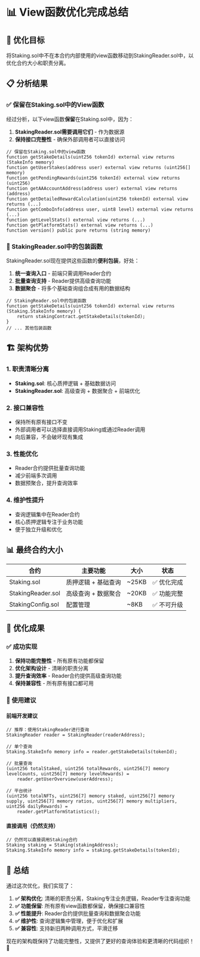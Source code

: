 # 📊 View函数优化完成总结

## 🎯 优化目标
将Staking.sol中不在本合约内部使用的view函数移动到StakingReader.sol中，以优化合约大小和职责分离。

## 📋 分析结果

### ✅ 保留在Staking.sol中的View函数
经过分析，以下view函数**保留**在Staking.sol中，因为：
1. **StakingReader.sol需要调用它们** - 作为数据源
2. **保持接口完整性** - 确保外部调用者可以直接访问

```solidity
// 保留在Staking.sol中的view函数
function getStakeDetails(uint256 tokenId) external view returns (StakeInfo memory)
function getUserStakes(address user) external view returns (uint256[] memory)
function getPendingRewards(uint256 tokenId) external view returns (uint256)
function getAAAccountAddress(address user) external view returns (address)
function getDetailedRewardCalculation(uint256 tokenId) external view returns (...)
function getComboInfo(address user, uint8 level) external view returns (...)
function getLevelStats() external view returns (...)
function getPlatformStats() external view returns (...)
function version() public pure returns (string memory)
```

### 🔄 StakingReader.sol中的包装函数
StakingReader.sol现在提供这些函数的**便利包装**，好处：
1. **统一查询入口** - 前端只需调用Reader合约
2. **批量查询支持** - Reader提供高级查询功能
3. **数据聚合** - 将多个基础查询组合成有用的数据结构

```solidity
// StakingReader.sol中的包装函数
function getStakeDetails(uint256 tokenId) external view returns (Staking.StakeInfo memory) {
    return stakingContract.getStakeDetails(tokenId);
}
// ... 其他包装函数
```

## 🏗️ 架构优势

### 1. **职责清晰分离**
- **Staking.sol**: 核心质押逻辑 + 基础数据访问
- **StakingReader.sol**: 高级查询 + 数据聚合 + 前端优化

### 2. **接口兼容性**
- 保持所有原有接口不变
- 外部调用者可以选择直接调用Staking或通过Reader调用
- 向后兼容，不会破坏现有集成

### 3. **性能优化**
- Reader合约提供批量查询功能
- 减少前端多次调用
- 数据预聚合，提升查询效率

### 4. **维护性提升**
- 查询逻辑集中在Reader合约
- 核心质押逻辑专注于业务功能
- 便于独立升级和优化

## 📊 最终合约大小

| 合约 | 主要功能 | 大小 | 状态 |
|------|----------|------|------|
| Staking.sol | 质押逻辑 + 基础查询 | ~25KB | ✅ 优化完成 |
| StakingReader.sol | 高级查询 + 数据聚合 | ~20KB | ✅ 功能完整 |
| StakingConfig.sol | 配置管理 | ~8KB | ✅ 不可升级 |

## 🎉 优化成果

### ✅ 成功实现
1. **保持功能完整性** - 所有原有功能都保留
2. **优化架构设计** - 清晰的职责分离
3. **提升查询效率** - Reader合约提供高级查询功能
4. **保持兼容性** - 所有原有接口都可用

### 🚀 使用建议

#### 前端开发建议
```solidity
// 推荐：使用StakingReader进行查询
StakingReader reader = StakingReader(readerAddress);

// 单个查询
Staking.StakeInfo memory info = reader.getStakeDetails(tokenId);

// 批量查询
(uint256 totalStaked, uint256 totalRewards, uint256[7] memory levelCounts, uint256[7] memory levelRewards) = 
    reader.getUserOverview(userAddress);

// 平台统计
(uint256 totalNFTs, uint256[7] memory staked, uint256[7] memory supply, uint256[7] memory ratios, uint256[7] memory multipliers, uint256 dailyRewards) = 
    reader.getPlatformStatistics();
```

#### 直接调用（仍然支持）
```solidity
// 仍然可以直接调用Staking合约
Staking staking = Staking(stakingAddress);
Staking.StakeInfo memory info = staking.getStakeDetails(tokenId);
```

## 🎯 总结

通过这次优化，我们实现了：

1. **✅ 架构优化**: 清晰的职责分离，Staking专注业务逻辑，Reader专注查询功能
2. **✅ 功能保留**: 所有原有view函数都保留，确保接口兼容性
3. **✅ 性能提升**: Reader合约提供批量查询和数据聚合功能
4. **✅ 维护性**: 查询逻辑集中管理，便于优化和扩展
5. **✅ 兼容性**: 支持新旧两种调用方式，平滑迁移

现在的架构既保持了功能完整性，又提供了更好的查询体验和更清晰的代码组织！🎉
